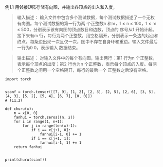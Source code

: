  例1.1 用邻接矩阵存储有向图，并输出各顶点的出入和入度。

 >输入描述：
 输入文件中包含多个测试数据，每个测试数据描述了一个无权有向图。每个测试数据的第一行为两
 个正整数n 和m，1 ≤ n ≤ 100，1 ≤ m ≤ 500，分别表示该有向图的顶点数目和边数，顶点的
 序号从1 开始计起。接下来有m 行，每行为两个正整数，用空格隔开，分别表示一条边的起点和
 终点。每条边出现一次且仅一次，图中不存在自身环和重边。输入文件最后一行为0 0，表示输入
 数据结束。

 >输出描述：
 对输入文件中的每个有向图，输出两行：第1 行为n 个正整数，表示每个顶点的出度；第2
 行也为n 个正整数，表示每个顶点的入度。每两个正整数之间用一个空格隔开，每行的最后一个
 正整数之后没有空格。
 
```
import torch


scanf = torch.tensor([[7, 9], [1, 2], [2, 3], [2, 5], [2, 6], [3, 5], [4, 3], [5, 2], [5, 4], [6, 7], [0, 0]])
# (11,2)

def churu(x):
    n = x[0, 0]
    fanhui = torch.zeros((n, 2))
    for i in range(1, n+1):
        for j in range(len(x)-1):
            if i == x[j+1, 0]:
                fanhui[i-1, 0] += 1
            if i == x[j+1, 1]:
                fanhui[i-1, 1] += 1
    return fanhui


print(churu(scanf))
```
